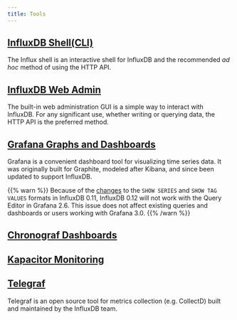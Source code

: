 ```yaml
---
title: Tools
---
```

## [InfluxDB Shell(CLI)](/influxdb/v0.12/tools/shell/)

The Influx shell is an interactive shell for InfluxDB and the recommended *ad hoc* method of using the HTTP API.

## [InfluxDB Web Admin](/influxdb/v0.12/tools/web_admin/)

The built-in web administration GUI is a simple way to interact with InfluxDB.
For any significant use, whether writing or querying data, the HTTP API is the preferred method.

## [Grafana Graphs and Dashboards](http://docs.grafana.org/datasources/influxdb/)

Grafana is a convenient dashboard tool for visualizing time series data.
It was originally built for Graphite, modeled after Kibana, and since been updated to support InfluxDB.

{{% warn %}} Because of the [changes](/influxdb/v0.11/concepts/010_vs_011/#breaking-api-changes) to the `SHOW SERIES` and `SHOW TAG VALUES` formats in InfluxDB 0.11, InfluxDB 0.12 will not work with the Query Editor in Grafana 2.6. This issue does not affect existing queries and dashboards or users working with Grafana 3.0. {{% /warn %}}

## [Chronograf Dashboards](/chronograf/v0.12/)

## [Kapacitor Monitoring](/kapacitor/v0.12/)

## [Telegraf](/telegraf/v0.12)

Telegraf is an open source tool for metrics collection (e.g. CollectD) built and maintained by the InfluxDB team.
